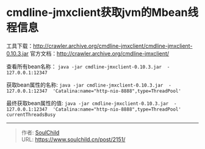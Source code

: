 # cmdline-jmxclient获取jvm的Mbean线程信息

<!--more-->
工具下载：http://crawler.archive.org/cmdline-jmxclient/cmdline-jmxclient-0.10.3.jar
官方文档：http://crawler.archive.org/cmdline-jmxclient/

查看所有bean名称：
`java -jar cmdline-jmxclient-0.10.3.jar  - 127.0.0.1:12347`


获取bean属性的名称:
`java -jar cmdline-jmxclient-0.10.3.jar  - 127.0.0.1:12347  'Catalina:name="http-nio-8888",type=ThreadPool'`

最终获取bean属性的值:
`java -jar cmdline-jmxclient-0.10.3.jar  - 127.0.0.1:12347  'Catalina:name="http-nio-8888",type=ThreadPool' currentThreadsBusy`




---

> 作者: [SoulChild](https://www.soulchild.cn)  
> URL: https://www.soulchild.cn/post/2151/  

